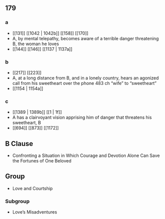 ## 179
### a
- [[131]] [[1042 | 1042b]] [[158]] [[170]] 
- A, by mental telepathy, becomes aware of a terrible danger threatening B, the woman he loves
- [[144]] [[146]] [[1137 | 1137a]] 

### b
- [[217]] [[223]] 
- A, at a long distance from B, and in a lonely country, hears an agonized call from his sweetheart over the phone 483 ch “wife” to “sweetheart”
- [[1154 | 1154a]] 

### c
- [[1389 | 1389b]] [[1 | 1f]] 
- A has a clairvoyant vision apprising him of danger that threatens his sweetheart, B
- [[694]] [[873]] [[1172]] 

## B Clause
- Confronting a Situation in Which Courage and Devotion Alone Can Save the Fortunes of One Beloved

## Group
- Love and Courtship

### Subgroup
- Love’s Misadventures


